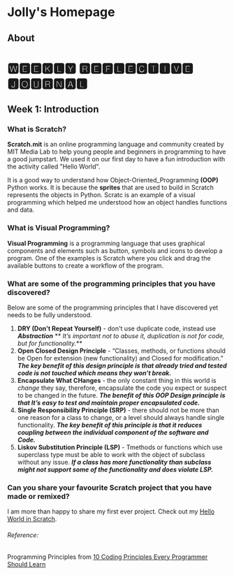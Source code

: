 # Jolly's Homepage

## About 
# 🆆🅴🅴🅺🅻🆈 🆁🅴🅵🅻🅴🅲🆃🅸🆅🅴 🅹🅾🆄🆁🅽🅰🅻
## Week 1: **Introduction**
### What is Scratch?
**Scratch.mit** is an online programming language and community created by MIT Media Lab to help young people and beginners in programming to have a good jumpstart.
We used it on our first day to have a fun introduction with the activity called "Hello World".

It is a good way to understand how Object-Oriented_Programming **(OOP)** Python works.  It is because the **sprites** that are used to build in Scratch represents the objects in Python.  Scratc is an example of a visual programming which helped me understood how an object handles functions and data.

### What is Visual Programming?
**Visual Programming** is a programming language that uses graphical components and elements such as button, symbols and icons to develop a program. One of the examples is Scratch where you click and drag the available buttons to create a workflow of the program.

### What are some of the programming principles that you have discovered?
Below are some of the programming principles that I have discovered yet needs to be fully understood.
1. **DRY (Don't Repeat Yourself)** - don't use duplicate code, instead use **_Abstraction_**
     ** _It’s important not to abuse it, duplication is not for code, but for functionality._**
2. **Open Closed Design Principle** - “Classes, methods, or functions should be Open for extension (new functionality) and Closed for modification.”
      **_The key benefit of this design principle is that already tried and tested code is not touched which means they won’t break._**
3. **Encapsulate What CHanges** - the only constant thing in this world is _change_ they say, therefore, encapsulate the code you expect or suspect to be changed in the future. **_The benefit of this OOP Design principle is that It’s easy to test and maintain proper encapsulated code._**
4. **Single Responsibility Principle (SRP)** - there should not be more than one reason for a class to change, or a level should always handle single functionality.
     **_The key benefit of this principle is that it reduces coupling between the individual component of the software and Code._**
5. **Liskov Substitution Principle (LSP)** - Tmethods or functions which use superclass type must be able to work with the object of subclass without any issue.
      **_If a class has more functionality than subclass might not support some of the functionality and does violate LSP._**
      
### Can you share your favourite Scratch project that you have made or remixed?
I am more than happy to share my first ever project. Check out my [Hello World in Scratch](https://scratch.mit.edu/projects/718084602).


###### Reference:
Programming Principles from [10 Coding Principles Every Programmer Should Learn](https://dzone.com/articles/10-coding-principles-every-programmer-should-learn)
